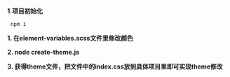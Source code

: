 **1.项目初始化**

```
 npm i
``` 

**1. 在element-variables.scss文件里修改颜色**

**2. node create-theme.js**

**3. 获得theme文件，把文件中的index.css放到具体项目里即可实现theme修改**